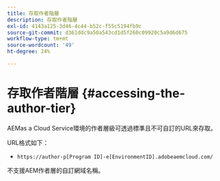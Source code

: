 ```yaml
---
title: 存取作者階層
description: 存取作者階層
exl-id: 4143a125-3d46-4c44-b52c-f55c5194fb9c
source-git-commit: d361ddc9a50a543cd1d5f260c09920c5a9d6d675
workflow-type: tm+mt
source-wordcount: '49'
ht-degree: 24%

---
```


# 存取作者階層 {#accessing-the-author-tier}

AEMas a Cloud Service環境的作者層級可透過標準且不可自訂的URL來存取。

URL格式如下：

* `https://author-p[Program ID]-e[EnvironmentID].adobeaemcloud.com/`

不支援AEM作者層的自訂網域名稱。
